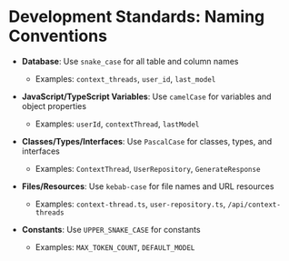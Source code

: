 # Development Standards: Naming Conventions

- **Database**: Use `snake_case` for all table and column names
  - Examples: `context_threads`, `user_id`, `last_model`

- **JavaScript/TypeScript Variables**: Use `camelCase` for variables and object properties
  - Examples: `userId`, `contextThread`, `lastModel`

- **Classes/Types/Interfaces**: Use `PascalCase` for classes, types, and interfaces
  - Examples: `ContextThread`, `UserRepository`, `GenerateResponse`

- **Files/Resources**: Use `kebab-case` for file names and URL resources
  - Examples: `context-thread.ts`, `user-repository.ts`, `/api/context-threads`

- **Constants**: Use `UPPER_SNAKE_CASE` for constants
  - Examples: `MAX_TOKEN_COUNT`, `DEFAULT_MODEL`
